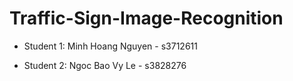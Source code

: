 # Traffic-Sign-Image-Recognition

- Student 1: Minh Hoang Nguyen - s3712611

- Student 2: Ngoc Bao Vy Le -  s3828276
